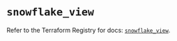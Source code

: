 # `snowflake_view`

Refer to the Terraform Registry for docs: [`snowflake_view`](https://registry.terraform.io/providers/snowflake-labs/snowflake/1.0.5/docs/resources/view).
